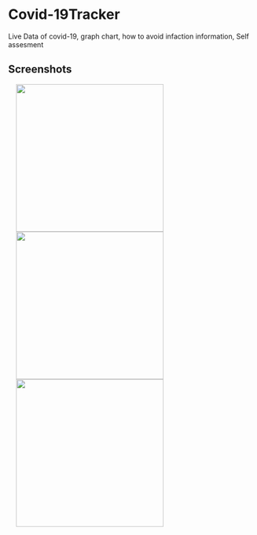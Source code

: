 # Covid-19Tracker
Live Data of covid-19, graph chart, how to avoid infaction information, Self assesment


## Screenshots
<img src="https://user-images.githubusercontent.com/40312017/79539207-79389f80-80a3-11ea-862c-cae250e54043.png" width="300"  align="left" hspace="16">

<img src="https://user-images.githubusercontent.com/40312017/79540099-2fe94f80-80a5-11ea-92da-792cfcacd92a.png" width="300"  align="left" hspace="16">
  
<img src="https://user-images.githubusercontent.com/40312017/79543315-e13eb400-80aa-11ea-8a95-0c738d1d4a3b.gif" width="300"  align="left" hspace="16">

